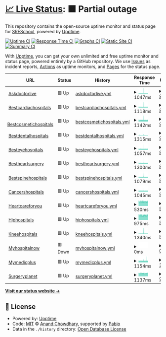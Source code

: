 # [📈 Live Status](https://SRESchool.github.io/All-MyHospitalNow-Websites-Uptime-Monitor): <!--live status--> **🟧 Partial outage**

This repository contains the open-source uptime monitor and status page for [SRESchool](https://SRESchool.github.io/All-MyHospitalNow-Websites-Uptime-Monitor), powered by [Upptime](https://github.com/upptime/upptime).

[![Uptime CI](https://github.com/SRESchool/All-MyHospitalNow-Websites-Uptime-Monitor/workflows/Uptime%20CI/badge.svg)](https://github.com/SRESchool/All-MyHospitalNow-Websites-Uptime-Monitor/actions?query=workflow%3A%22Uptime+CI%22)
[![Response Time CI](https://github.com/SRESchool/All-MyHospitalNow-Websites-Uptime-Monitor/workflows/Response%20Time%20CI/badge.svg)](https://github.com/SRESchool/All-MyHospitalNow-Websites-Uptime-Monitor/actions?query=workflow%3A%22Response+Time+CI%22)
[![Graphs CI](https://github.com/SRESchool/All-MyHospitalNow-Websites-Uptime-Monitor/workflows/Graphs%20CI/badge.svg)](https://github.com/SRESchool/All-MyHospitalNow-Websites-Uptime-Monitor/actions?query=workflow%3A%22Graphs+CI%22)
[![Static Site CI](https://github.com/SRESchool/All-MyHospitalNow-Websites-Uptime-Monitor/workflows/Static%20Site%20CI/badge.svg)](https://github.com/SRESchool/All-MyHospitalNow-Websites-Uptime-Monitor/actions?query=workflow%3A%22Static+Site+CI%22)
[![Summary CI](https://github.com/SRESchool/All-MyHospitalNow-Websites-Uptime-Monitor/workflows/Summary%20CI/badge.svg)](https://github.com/SRESchool/All-MyHospitalNow-Websites-Uptime-Monitor/actions?query=workflow%3A%22Summary+CI%22)

With [Upptime](https://upptime.js.org), you can get your own unlimited and free uptime monitor and status page, powered entirely by a GitHub repository. We use [Issues](https://github.com/SRESchool/All-MyHospitalNow-Websites-Uptime-Monitor/issues) as incident reports, [Actions](https://github.com/SRESchool/All-MyHospitalNow-Websites-Uptime-Monitor/actions) as uptime monitors, and [Pages](https://SRESchool.github.io/All-MyHospitalNow-Websites-Uptime-Monitor) for the status page.

<!--start: status pages-->
<!-- This summary is generated by Upptime (https://github.com/upptime/upptime) -->
<!-- Do not edit this manually, your changes will be overwritten -->
<!-- prettier-ignore -->
| URL | Status | History | Response Time | Uptime |
| --- | ------ | ------- | ------------- | ------ |
| <img alt="" src="https://icons.duckduckgo.com/ip3/askdoctorlive.com.ico" height="13"> [Askdoctorlive](https://ASKDOCTORLIVE.COM) | 🟩 Up | [askdoctorlive.yml](https://github.com/SRESchool/All-MyHospitalNow-Websites-Uptime-Monitor/commits/HEAD/history/askdoctorlive.yml) | <details><summary><img alt="Response time graph" src="./graphs/askdoctorlive/response-time-week.png" height="20"> 1047ms</summary><br><a href="https://SRESchool.github.io/All-MyHospitalNow-Websites-Uptime-Monitor/history/askdoctorlive"><img alt="Response time 1244" src="https://img.shields.io/endpoint?url=https%3A%2F%2Fraw.githubusercontent.com%2FSRESchool%2FAll-MyHospitalNow-Websites-Uptime-Monitor%2FHEAD%2Fapi%2Faskdoctorlive%2Fresponse-time.json"></a><br><a href="https://SRESchool.github.io/All-MyHospitalNow-Websites-Uptime-Monitor/history/askdoctorlive"><img alt="24-hour response time 1010" src="https://img.shields.io/endpoint?url=https%3A%2F%2Fraw.githubusercontent.com%2FSRESchool%2FAll-MyHospitalNow-Websites-Uptime-Monitor%2FHEAD%2Fapi%2Faskdoctorlive%2Fresponse-time-day.json"></a><br><a href="https://SRESchool.github.io/All-MyHospitalNow-Websites-Uptime-Monitor/history/askdoctorlive"><img alt="7-day response time 1047" src="https://img.shields.io/endpoint?url=https%3A%2F%2Fraw.githubusercontent.com%2FSRESchool%2FAll-MyHospitalNow-Websites-Uptime-Monitor%2FHEAD%2Fapi%2Faskdoctorlive%2Fresponse-time-week.json"></a><br><a href="https://SRESchool.github.io/All-MyHospitalNow-Websites-Uptime-Monitor/history/askdoctorlive"><img alt="30-day response time 1148" src="https://img.shields.io/endpoint?url=https%3A%2F%2Fraw.githubusercontent.com%2FSRESchool%2FAll-MyHospitalNow-Websites-Uptime-Monitor%2FHEAD%2Fapi%2Faskdoctorlive%2Fresponse-time-month.json"></a><br><a href="https://SRESchool.github.io/All-MyHospitalNow-Websites-Uptime-Monitor/history/askdoctorlive"><img alt="1-year response time 1244" src="https://img.shields.io/endpoint?url=https%3A%2F%2Fraw.githubusercontent.com%2FSRESchool%2FAll-MyHospitalNow-Websites-Uptime-Monitor%2FHEAD%2Fapi%2Faskdoctorlive%2Fresponse-time-year.json"></a></details> | <details><summary><a href="https://SRESchool.github.io/All-MyHospitalNow-Websites-Uptime-Monitor/history/askdoctorlive">90.67%</a></summary><a href="https://SRESchool.github.io/All-MyHospitalNow-Websites-Uptime-Monitor/history/askdoctorlive"><img alt="All-time uptime 59.87%" src="https://img.shields.io/endpoint?url=https%3A%2F%2Fraw.githubusercontent.com%2FSRESchool%2FAll-MyHospitalNow-Websites-Uptime-Monitor%2FHEAD%2Fapi%2Faskdoctorlive%2Fuptime.json"></a><br><a href="https://SRESchool.github.io/All-MyHospitalNow-Websites-Uptime-Monitor/history/askdoctorlive"><img alt="24-hour uptime 100.00%" src="https://img.shields.io/endpoint?url=https%3A%2F%2Fraw.githubusercontent.com%2FSRESchool%2FAll-MyHospitalNow-Websites-Uptime-Monitor%2FHEAD%2Fapi%2Faskdoctorlive%2Fuptime-day.json"></a><br><a href="https://SRESchool.github.io/All-MyHospitalNow-Websites-Uptime-Monitor/history/askdoctorlive"><img alt="7-day uptime 90.67%" src="https://img.shields.io/endpoint?url=https%3A%2F%2Fraw.githubusercontent.com%2FSRESchool%2FAll-MyHospitalNow-Websites-Uptime-Monitor%2FHEAD%2Fapi%2Faskdoctorlive%2Fuptime-week.json"></a><br><a href="https://SRESchool.github.io/All-MyHospitalNow-Websites-Uptime-Monitor/history/askdoctorlive"><img alt="30-day uptime 65.95%" src="https://img.shields.io/endpoint?url=https%3A%2F%2Fraw.githubusercontent.com%2FSRESchool%2FAll-MyHospitalNow-Websites-Uptime-Monitor%2FHEAD%2Fapi%2Faskdoctorlive%2Fuptime-month.json"></a><br><a href="https://SRESchool.github.io/All-MyHospitalNow-Websites-Uptime-Monitor/history/askdoctorlive"><img alt="1-year uptime 59.87%" src="https://img.shields.io/endpoint?url=https%3A%2F%2Fraw.githubusercontent.com%2FSRESchool%2FAll-MyHospitalNow-Websites-Uptime-Monitor%2FHEAD%2Fapi%2Faskdoctorlive%2Fuptime-year.json"></a></details>
| <img alt="" src="https://icons.duckduckgo.com/ip3/bestcardiachospitals.com.ico" height="13"> [Bestcardiachospitals](https://BESTCARDIACHOSPITALS.COM) | 🟩 Up | [bestcardiachospitals.yml](https://github.com/SRESchool/All-MyHospitalNow-Websites-Uptime-Monitor/commits/HEAD/history/bestcardiachospitals.yml) | <details><summary><img alt="Response time graph" src="./graphs/bestcardiachospitals/response-time-week.png" height="20"> 1118ms</summary><br><a href="https://SRESchool.github.io/All-MyHospitalNow-Websites-Uptime-Monitor/history/bestcardiachospitals"><img alt="Response time 1055" src="https://img.shields.io/endpoint?url=https%3A%2F%2Fraw.githubusercontent.com%2FSRESchool%2FAll-MyHospitalNow-Websites-Uptime-Monitor%2FHEAD%2Fapi%2Fbestcardiachospitals%2Fresponse-time.json"></a><br><a href="https://SRESchool.github.io/All-MyHospitalNow-Websites-Uptime-Monitor/history/bestcardiachospitals"><img alt="24-hour response time 1052" src="https://img.shields.io/endpoint?url=https%3A%2F%2Fraw.githubusercontent.com%2FSRESchool%2FAll-MyHospitalNow-Websites-Uptime-Monitor%2FHEAD%2Fapi%2Fbestcardiachospitals%2Fresponse-time-day.json"></a><br><a href="https://SRESchool.github.io/All-MyHospitalNow-Websites-Uptime-Monitor/history/bestcardiachospitals"><img alt="7-day response time 1118" src="https://img.shields.io/endpoint?url=https%3A%2F%2Fraw.githubusercontent.com%2FSRESchool%2FAll-MyHospitalNow-Websites-Uptime-Monitor%2FHEAD%2Fapi%2Fbestcardiachospitals%2Fresponse-time-week.json"></a><br><a href="https://SRESchool.github.io/All-MyHospitalNow-Websites-Uptime-Monitor/history/bestcardiachospitals"><img alt="30-day response time 1074" src="https://img.shields.io/endpoint?url=https%3A%2F%2Fraw.githubusercontent.com%2FSRESchool%2FAll-MyHospitalNow-Websites-Uptime-Monitor%2FHEAD%2Fapi%2Fbestcardiachospitals%2Fresponse-time-month.json"></a><br><a href="https://SRESchool.github.io/All-MyHospitalNow-Websites-Uptime-Monitor/history/bestcardiachospitals"><img alt="1-year response time 1055" src="https://img.shields.io/endpoint?url=https%3A%2F%2Fraw.githubusercontent.com%2FSRESchool%2FAll-MyHospitalNow-Websites-Uptime-Monitor%2FHEAD%2Fapi%2Fbestcardiachospitals%2Fresponse-time-year.json"></a></details> | <details><summary><a href="https://SRESchool.github.io/All-MyHospitalNow-Websites-Uptime-Monitor/history/bestcardiachospitals">88.33%</a></summary><a href="https://SRESchool.github.io/All-MyHospitalNow-Websites-Uptime-Monitor/history/bestcardiachospitals"><img alt="All-time uptime 58.14%" src="https://img.shields.io/endpoint?url=https%3A%2F%2Fraw.githubusercontent.com%2FSRESchool%2FAll-MyHospitalNow-Websites-Uptime-Monitor%2FHEAD%2Fapi%2Fbestcardiachospitals%2Fuptime.json"></a><br><a href="https://SRESchool.github.io/All-MyHospitalNow-Websites-Uptime-Monitor/history/bestcardiachospitals"><img alt="24-hour uptime 100.00%" src="https://img.shields.io/endpoint?url=https%3A%2F%2Fraw.githubusercontent.com%2FSRESchool%2FAll-MyHospitalNow-Websites-Uptime-Monitor%2FHEAD%2Fapi%2Fbestcardiachospitals%2Fuptime-day.json"></a><br><a href="https://SRESchool.github.io/All-MyHospitalNow-Websites-Uptime-Monitor/history/bestcardiachospitals"><img alt="7-day uptime 88.33%" src="https://img.shields.io/endpoint?url=https%3A%2F%2Fraw.githubusercontent.com%2FSRESchool%2FAll-MyHospitalNow-Websites-Uptime-Monitor%2FHEAD%2Fapi%2Fbestcardiachospitals%2Fuptime-week.json"></a><br><a href="https://SRESchool.github.io/All-MyHospitalNow-Websites-Uptime-Monitor/history/bestcardiachospitals"><img alt="30-day uptime 65.41%" src="https://img.shields.io/endpoint?url=https%3A%2F%2Fraw.githubusercontent.com%2FSRESchool%2FAll-MyHospitalNow-Websites-Uptime-Monitor%2FHEAD%2Fapi%2Fbestcardiachospitals%2Fuptime-month.json"></a><br><a href="https://SRESchool.github.io/All-MyHospitalNow-Websites-Uptime-Monitor/history/bestcardiachospitals"><img alt="1-year uptime 58.14%" src="https://img.shields.io/endpoint?url=https%3A%2F%2Fraw.githubusercontent.com%2FSRESchool%2FAll-MyHospitalNow-Websites-Uptime-Monitor%2FHEAD%2Fapi%2Fbestcardiachospitals%2Fuptime-year.json"></a></details>
| <img alt="" src="https://icons.duckduckgo.com/ip3/bestcosmetichospitals.com.ico" height="13"> [Bestcosmetichospitals](https://BESTCOSMETICHOSPITALS.COM) | 🟩 Up | [bestcosmetichospitals.yml](https://github.com/SRESchool/All-MyHospitalNow-Websites-Uptime-Monitor/commits/HEAD/history/bestcosmetichospitals.yml) | <details><summary><img alt="Response time graph" src="./graphs/bestcosmetichospitals/response-time-week.png" height="20"> 1142ms</summary><br><a href="https://SRESchool.github.io/All-MyHospitalNow-Websites-Uptime-Monitor/history/bestcosmetichospitals"><img alt="Response time 1145" src="https://img.shields.io/endpoint?url=https%3A%2F%2Fraw.githubusercontent.com%2FSRESchool%2FAll-MyHospitalNow-Websites-Uptime-Monitor%2FHEAD%2Fapi%2Fbestcosmetichospitals%2Fresponse-time.json"></a><br><a href="https://SRESchool.github.io/All-MyHospitalNow-Websites-Uptime-Monitor/history/bestcosmetichospitals"><img alt="24-hour response time 1128" src="https://img.shields.io/endpoint?url=https%3A%2F%2Fraw.githubusercontent.com%2FSRESchool%2FAll-MyHospitalNow-Websites-Uptime-Monitor%2FHEAD%2Fapi%2Fbestcosmetichospitals%2Fresponse-time-day.json"></a><br><a href="https://SRESchool.github.io/All-MyHospitalNow-Websites-Uptime-Monitor/history/bestcosmetichospitals"><img alt="7-day response time 1142" src="https://img.shields.io/endpoint?url=https%3A%2F%2Fraw.githubusercontent.com%2FSRESchool%2FAll-MyHospitalNow-Websites-Uptime-Monitor%2FHEAD%2Fapi%2Fbestcosmetichospitals%2Fresponse-time-week.json"></a><br><a href="https://SRESchool.github.io/All-MyHospitalNow-Websites-Uptime-Monitor/history/bestcosmetichospitals"><img alt="30-day response time 1151" src="https://img.shields.io/endpoint?url=https%3A%2F%2Fraw.githubusercontent.com%2FSRESchool%2FAll-MyHospitalNow-Websites-Uptime-Monitor%2FHEAD%2Fapi%2Fbestcosmetichospitals%2Fresponse-time-month.json"></a><br><a href="https://SRESchool.github.io/All-MyHospitalNow-Websites-Uptime-Monitor/history/bestcosmetichospitals"><img alt="1-year response time 1145" src="https://img.shields.io/endpoint?url=https%3A%2F%2Fraw.githubusercontent.com%2FSRESchool%2FAll-MyHospitalNow-Websites-Uptime-Monitor%2FHEAD%2Fapi%2Fbestcosmetichospitals%2Fresponse-time-year.json"></a></details> | <details><summary><a href="https://SRESchool.github.io/All-MyHospitalNow-Websites-Uptime-Monitor/history/bestcosmetichospitals">90.68%</a></summary><a href="https://SRESchool.github.io/All-MyHospitalNow-Websites-Uptime-Monitor/history/bestcosmetichospitals"><img alt="All-time uptime 59.88%" src="https://img.shields.io/endpoint?url=https%3A%2F%2Fraw.githubusercontent.com%2FSRESchool%2FAll-MyHospitalNow-Websites-Uptime-Monitor%2FHEAD%2Fapi%2Fbestcosmetichospitals%2Fuptime.json"></a><br><a href="https://SRESchool.github.io/All-MyHospitalNow-Websites-Uptime-Monitor/history/bestcosmetichospitals"><img alt="24-hour uptime 100.00%" src="https://img.shields.io/endpoint?url=https%3A%2F%2Fraw.githubusercontent.com%2FSRESchool%2FAll-MyHospitalNow-Websites-Uptime-Monitor%2FHEAD%2Fapi%2Fbestcosmetichospitals%2Fuptime-day.json"></a><br><a href="https://SRESchool.github.io/All-MyHospitalNow-Websites-Uptime-Monitor/history/bestcosmetichospitals"><img alt="7-day uptime 90.68%" src="https://img.shields.io/endpoint?url=https%3A%2F%2Fraw.githubusercontent.com%2FSRESchool%2FAll-MyHospitalNow-Websites-Uptime-Monitor%2FHEAD%2Fapi%2Fbestcosmetichospitals%2Fuptime-week.json"></a><br><a href="https://SRESchool.github.io/All-MyHospitalNow-Websites-Uptime-Monitor/history/bestcosmetichospitals"><img alt="30-day uptime 65.96%" src="https://img.shields.io/endpoint?url=https%3A%2F%2Fraw.githubusercontent.com%2FSRESchool%2FAll-MyHospitalNow-Websites-Uptime-Monitor%2FHEAD%2Fapi%2Fbestcosmetichospitals%2Fuptime-month.json"></a><br><a href="https://SRESchool.github.io/All-MyHospitalNow-Websites-Uptime-Monitor/history/bestcosmetichospitals"><img alt="1-year uptime 59.88%" src="https://img.shields.io/endpoint?url=https%3A%2F%2Fraw.githubusercontent.com%2FSRESchool%2FAll-MyHospitalNow-Websites-Uptime-Monitor%2FHEAD%2Fapi%2Fbestcosmetichospitals%2Fuptime-year.json"></a></details>
| <img alt="" src="https://icons.duckduckgo.com/ip3/bestdentalhospitals.com.ico" height="13"> [Bestdentalhospitals](https://BESTDENTALHOSPITALS.COM) | 🟩 Up | [bestdentalhospitals.yml](https://github.com/SRESchool/All-MyHospitalNow-Websites-Uptime-Monitor/commits/HEAD/history/bestdentalhospitals.yml) | <details><summary><img alt="Response time graph" src="./graphs/bestdentalhospitals/response-time-week.png" height="20"> 1315ms</summary><br><a href="https://SRESchool.github.io/All-MyHospitalNow-Websites-Uptime-Monitor/history/bestdentalhospitals"><img alt="Response time 1167" src="https://img.shields.io/endpoint?url=https%3A%2F%2Fraw.githubusercontent.com%2FSRESchool%2FAll-MyHospitalNow-Websites-Uptime-Monitor%2FHEAD%2Fapi%2Fbestdentalhospitals%2Fresponse-time.json"></a><br><a href="https://SRESchool.github.io/All-MyHospitalNow-Websites-Uptime-Monitor/history/bestdentalhospitals"><img alt="24-hour response time 1154" src="https://img.shields.io/endpoint?url=https%3A%2F%2Fraw.githubusercontent.com%2FSRESchool%2FAll-MyHospitalNow-Websites-Uptime-Monitor%2FHEAD%2Fapi%2Fbestdentalhospitals%2Fresponse-time-day.json"></a><br><a href="https://SRESchool.github.io/All-MyHospitalNow-Websites-Uptime-Monitor/history/bestdentalhospitals"><img alt="7-day response time 1315" src="https://img.shields.io/endpoint?url=https%3A%2F%2Fraw.githubusercontent.com%2FSRESchool%2FAll-MyHospitalNow-Websites-Uptime-Monitor%2FHEAD%2Fapi%2Fbestdentalhospitals%2Fresponse-time-week.json"></a><br><a href="https://SRESchool.github.io/All-MyHospitalNow-Websites-Uptime-Monitor/history/bestdentalhospitals"><img alt="30-day response time 1189" src="https://img.shields.io/endpoint?url=https%3A%2F%2Fraw.githubusercontent.com%2FSRESchool%2FAll-MyHospitalNow-Websites-Uptime-Monitor%2FHEAD%2Fapi%2Fbestdentalhospitals%2Fresponse-time-month.json"></a><br><a href="https://SRESchool.github.io/All-MyHospitalNow-Websites-Uptime-Monitor/history/bestdentalhospitals"><img alt="1-year response time 1167" src="https://img.shields.io/endpoint?url=https%3A%2F%2Fraw.githubusercontent.com%2FSRESchool%2FAll-MyHospitalNow-Websites-Uptime-Monitor%2FHEAD%2Fapi%2Fbestdentalhospitals%2Fresponse-time-year.json"></a></details> | <details><summary><a href="https://SRESchool.github.io/All-MyHospitalNow-Websites-Uptime-Monitor/history/bestdentalhospitals">90.68%</a></summary><a href="https://SRESchool.github.io/All-MyHospitalNow-Websites-Uptime-Monitor/history/bestdentalhospitals"><img alt="All-time uptime 62.16%" src="https://img.shields.io/endpoint?url=https%3A%2F%2Fraw.githubusercontent.com%2FSRESchool%2FAll-MyHospitalNow-Websites-Uptime-Monitor%2FHEAD%2Fapi%2Fbestdentalhospitals%2Fuptime.json"></a><br><a href="https://SRESchool.github.io/All-MyHospitalNow-Websites-Uptime-Monitor/history/bestdentalhospitals"><img alt="24-hour uptime 100.00%" src="https://img.shields.io/endpoint?url=https%3A%2F%2Fraw.githubusercontent.com%2FSRESchool%2FAll-MyHospitalNow-Websites-Uptime-Monitor%2FHEAD%2Fapi%2Fbestdentalhospitals%2Fuptime-day.json"></a><br><a href="https://SRESchool.github.io/All-MyHospitalNow-Websites-Uptime-Monitor/history/bestdentalhospitals"><img alt="7-day uptime 90.68%" src="https://img.shields.io/endpoint?url=https%3A%2F%2Fraw.githubusercontent.com%2FSRESchool%2FAll-MyHospitalNow-Websites-Uptime-Monitor%2FHEAD%2Fapi%2Fbestdentalhospitals%2Fuptime-week.json"></a><br><a href="https://SRESchool.github.io/All-MyHospitalNow-Websites-Uptime-Monitor/history/bestdentalhospitals"><img alt="30-day uptime 65.96%" src="https://img.shields.io/endpoint?url=https%3A%2F%2Fraw.githubusercontent.com%2FSRESchool%2FAll-MyHospitalNow-Websites-Uptime-Monitor%2FHEAD%2Fapi%2Fbestdentalhospitals%2Fuptime-month.json"></a><br><a href="https://SRESchool.github.io/All-MyHospitalNow-Websites-Uptime-Monitor/history/bestdentalhospitals"><img alt="1-year uptime 62.16%" src="https://img.shields.io/endpoint?url=https%3A%2F%2Fraw.githubusercontent.com%2FSRESchool%2FAll-MyHospitalNow-Websites-Uptime-Monitor%2FHEAD%2Fapi%2Fbestdentalhospitals%2Fuptime-year.json"></a></details>
| <img alt="" src="https://icons.duckduckgo.com/ip3/besteyehospitals.com.ico" height="13"> [Besteyehospitals](https://BESTEYEHOSPITALS.COM) | 🟩 Up | [besteyehospitals.yml](https://github.com/SRESchool/All-MyHospitalNow-Websites-Uptime-Monitor/commits/HEAD/history/besteyehospitals.yml) | <details><summary><img alt="Response time graph" src="./graphs/besteyehospitals/response-time-week.png" height="20"> 1057ms</summary><br><a href="https://SRESchool.github.io/All-MyHospitalNow-Websites-Uptime-Monitor/history/besteyehospitals"><img alt="Response time 1024" src="https://img.shields.io/endpoint?url=https%3A%2F%2Fraw.githubusercontent.com%2FSRESchool%2FAll-MyHospitalNow-Websites-Uptime-Monitor%2FHEAD%2Fapi%2Fbesteyehospitals%2Fresponse-time.json"></a><br><a href="https://SRESchool.github.io/All-MyHospitalNow-Websites-Uptime-Monitor/history/besteyehospitals"><img alt="24-hour response time 1036" src="https://img.shields.io/endpoint?url=https%3A%2F%2Fraw.githubusercontent.com%2FSRESchool%2FAll-MyHospitalNow-Websites-Uptime-Monitor%2FHEAD%2Fapi%2Fbesteyehospitals%2Fresponse-time-day.json"></a><br><a href="https://SRESchool.github.io/All-MyHospitalNow-Websites-Uptime-Monitor/history/besteyehospitals"><img alt="7-day response time 1057" src="https://img.shields.io/endpoint?url=https%3A%2F%2Fraw.githubusercontent.com%2FSRESchool%2FAll-MyHospitalNow-Websites-Uptime-Monitor%2FHEAD%2Fapi%2Fbesteyehospitals%2Fresponse-time-week.json"></a><br><a href="https://SRESchool.github.io/All-MyHospitalNow-Websites-Uptime-Monitor/history/besteyehospitals"><img alt="30-day response time 1043" src="https://img.shields.io/endpoint?url=https%3A%2F%2Fraw.githubusercontent.com%2FSRESchool%2FAll-MyHospitalNow-Websites-Uptime-Monitor%2FHEAD%2Fapi%2Fbesteyehospitals%2Fresponse-time-month.json"></a><br><a href="https://SRESchool.github.io/All-MyHospitalNow-Websites-Uptime-Monitor/history/besteyehospitals"><img alt="1-year response time 1024" src="https://img.shields.io/endpoint?url=https%3A%2F%2Fraw.githubusercontent.com%2FSRESchool%2FAll-MyHospitalNow-Websites-Uptime-Monitor%2FHEAD%2Fapi%2Fbesteyehospitals%2Fresponse-time-year.json"></a></details> | <details><summary><a href="https://SRESchool.github.io/All-MyHospitalNow-Websites-Uptime-Monitor/history/besteyehospitals">90.69%</a></summary><a href="https://SRESchool.github.io/All-MyHospitalNow-Websites-Uptime-Monitor/history/besteyehospitals"><img alt="All-time uptime 63.04%" src="https://img.shields.io/endpoint?url=https%3A%2F%2Fraw.githubusercontent.com%2FSRESchool%2FAll-MyHospitalNow-Websites-Uptime-Monitor%2FHEAD%2Fapi%2Fbesteyehospitals%2Fuptime.json"></a><br><a href="https://SRESchool.github.io/All-MyHospitalNow-Websites-Uptime-Monitor/history/besteyehospitals"><img alt="24-hour uptime 100.00%" src="https://img.shields.io/endpoint?url=https%3A%2F%2Fraw.githubusercontent.com%2FSRESchool%2FAll-MyHospitalNow-Websites-Uptime-Monitor%2FHEAD%2Fapi%2Fbesteyehospitals%2Fuptime-day.json"></a><br><a href="https://SRESchool.github.io/All-MyHospitalNow-Websites-Uptime-Monitor/history/besteyehospitals"><img alt="7-day uptime 90.69%" src="https://img.shields.io/endpoint?url=https%3A%2F%2Fraw.githubusercontent.com%2FSRESchool%2FAll-MyHospitalNow-Websites-Uptime-Monitor%2FHEAD%2Fapi%2Fbesteyehospitals%2Fuptime-week.json"></a><br><a href="https://SRESchool.github.io/All-MyHospitalNow-Websites-Uptime-Monitor/history/besteyehospitals"><img alt="30-day uptime 65.96%" src="https://img.shields.io/endpoint?url=https%3A%2F%2Fraw.githubusercontent.com%2FSRESchool%2FAll-MyHospitalNow-Websites-Uptime-Monitor%2FHEAD%2Fapi%2Fbesteyehospitals%2Fuptime-month.json"></a><br><a href="https://SRESchool.github.io/All-MyHospitalNow-Websites-Uptime-Monitor/history/besteyehospitals"><img alt="1-year uptime 63.04%" src="https://img.shields.io/endpoint?url=https%3A%2F%2Fraw.githubusercontent.com%2FSRESchool%2FAll-MyHospitalNow-Websites-Uptime-Monitor%2FHEAD%2Fapi%2Fbesteyehospitals%2Fuptime-year.json"></a></details>
| <img alt="" src="https://icons.duckduckgo.com/ip3/bestheartsurgery.com.ico" height="13"> [Bestheartsurgery](https://bestheartsurgery.com) | 🟩 Up | [bestheartsurgery.yml](https://github.com/SRESchool/All-MyHospitalNow-Websites-Uptime-Monitor/commits/HEAD/history/bestheartsurgery.yml) | <details><summary><img alt="Response time graph" src="./graphs/bestheartsurgery/response-time-week.png" height="20"> 1300ms</summary><br><a href="https://SRESchool.github.io/All-MyHospitalNow-Websites-Uptime-Monitor/history/bestheartsurgery"><img alt="Response time 1255" src="https://img.shields.io/endpoint?url=https%3A%2F%2Fraw.githubusercontent.com%2FSRESchool%2FAll-MyHospitalNow-Websites-Uptime-Monitor%2FHEAD%2Fapi%2Fbestheartsurgery%2Fresponse-time.json"></a><br><a href="https://SRESchool.github.io/All-MyHospitalNow-Websites-Uptime-Monitor/history/bestheartsurgery"><img alt="24-hour response time 1272" src="https://img.shields.io/endpoint?url=https%3A%2F%2Fraw.githubusercontent.com%2FSRESchool%2FAll-MyHospitalNow-Websites-Uptime-Monitor%2FHEAD%2Fapi%2Fbestheartsurgery%2Fresponse-time-day.json"></a><br><a href="https://SRESchool.github.io/All-MyHospitalNow-Websites-Uptime-Monitor/history/bestheartsurgery"><img alt="7-day response time 1300" src="https://img.shields.io/endpoint?url=https%3A%2F%2Fraw.githubusercontent.com%2FSRESchool%2FAll-MyHospitalNow-Websites-Uptime-Monitor%2FHEAD%2Fapi%2Fbestheartsurgery%2Fresponse-time-week.json"></a><br><a href="https://SRESchool.github.io/All-MyHospitalNow-Websites-Uptime-Monitor/history/bestheartsurgery"><img alt="30-day response time 1260" src="https://img.shields.io/endpoint?url=https%3A%2F%2Fraw.githubusercontent.com%2FSRESchool%2FAll-MyHospitalNow-Websites-Uptime-Monitor%2FHEAD%2Fapi%2Fbestheartsurgery%2Fresponse-time-month.json"></a><br><a href="https://SRESchool.github.io/All-MyHospitalNow-Websites-Uptime-Monitor/history/bestheartsurgery"><img alt="1-year response time 1255" src="https://img.shields.io/endpoint?url=https%3A%2F%2Fraw.githubusercontent.com%2FSRESchool%2FAll-MyHospitalNow-Websites-Uptime-Monitor%2FHEAD%2Fapi%2Fbestheartsurgery%2Fresponse-time-year.json"></a></details> | <details><summary><a href="https://SRESchool.github.io/All-MyHospitalNow-Websites-Uptime-Monitor/history/bestheartsurgery">90.69%</a></summary><a href="https://SRESchool.github.io/All-MyHospitalNow-Websites-Uptime-Monitor/history/bestheartsurgery"><img alt="All-time uptime 63.11%" src="https://img.shields.io/endpoint?url=https%3A%2F%2Fraw.githubusercontent.com%2FSRESchool%2FAll-MyHospitalNow-Websites-Uptime-Monitor%2FHEAD%2Fapi%2Fbestheartsurgery%2Fuptime.json"></a><br><a href="https://SRESchool.github.io/All-MyHospitalNow-Websites-Uptime-Monitor/history/bestheartsurgery"><img alt="24-hour uptime 100.00%" src="https://img.shields.io/endpoint?url=https%3A%2F%2Fraw.githubusercontent.com%2FSRESchool%2FAll-MyHospitalNow-Websites-Uptime-Monitor%2FHEAD%2Fapi%2Fbestheartsurgery%2Fuptime-day.json"></a><br><a href="https://SRESchool.github.io/All-MyHospitalNow-Websites-Uptime-Monitor/history/bestheartsurgery"><img alt="7-day uptime 90.69%" src="https://img.shields.io/endpoint?url=https%3A%2F%2Fraw.githubusercontent.com%2FSRESchool%2FAll-MyHospitalNow-Websites-Uptime-Monitor%2FHEAD%2Fapi%2Fbestheartsurgery%2Fuptime-week.json"></a><br><a href="https://SRESchool.github.io/All-MyHospitalNow-Websites-Uptime-Monitor/history/bestheartsurgery"><img alt="30-day uptime 65.96%" src="https://img.shields.io/endpoint?url=https%3A%2F%2Fraw.githubusercontent.com%2FSRESchool%2FAll-MyHospitalNow-Websites-Uptime-Monitor%2FHEAD%2Fapi%2Fbestheartsurgery%2Fuptime-month.json"></a><br><a href="https://SRESchool.github.io/All-MyHospitalNow-Websites-Uptime-Monitor/history/bestheartsurgery"><img alt="1-year uptime 63.11%" src="https://img.shields.io/endpoint?url=https%3A%2F%2Fraw.githubusercontent.com%2FSRESchool%2FAll-MyHospitalNow-Websites-Uptime-Monitor%2FHEAD%2Fapi%2Fbestheartsurgery%2Fuptime-year.json"></a></details>
| <img alt="" src="https://icons.duckduckgo.com/ip3/bestspinehospitals.com.ico" height="13"> [Bestspinehospitals](https://BESTSPINEHOSPITALS.COM) | 🟩 Up | [bestspinehospitals.yml](https://github.com/SRESchool/All-MyHospitalNow-Websites-Uptime-Monitor/commits/HEAD/history/bestspinehospitals.yml) | <details><summary><img alt="Response time graph" src="./graphs/bestspinehospitals/response-time-week.png" height="20"> 1079ms</summary><br><a href="https://SRESchool.github.io/All-MyHospitalNow-Websites-Uptime-Monitor/history/bestspinehospitals"><img alt="Response time 1039" src="https://img.shields.io/endpoint?url=https%3A%2F%2Fraw.githubusercontent.com%2FSRESchool%2FAll-MyHospitalNow-Websites-Uptime-Monitor%2FHEAD%2Fapi%2Fbestspinehospitals%2Fresponse-time.json"></a><br><a href="https://SRESchool.github.io/All-MyHospitalNow-Websites-Uptime-Monitor/history/bestspinehospitals"><img alt="24-hour response time 1016" src="https://img.shields.io/endpoint?url=https%3A%2F%2Fraw.githubusercontent.com%2FSRESchool%2FAll-MyHospitalNow-Websites-Uptime-Monitor%2FHEAD%2Fapi%2Fbestspinehospitals%2Fresponse-time-day.json"></a><br><a href="https://SRESchool.github.io/All-MyHospitalNow-Websites-Uptime-Monitor/history/bestspinehospitals"><img alt="7-day response time 1079" src="https://img.shields.io/endpoint?url=https%3A%2F%2Fraw.githubusercontent.com%2FSRESchool%2FAll-MyHospitalNow-Websites-Uptime-Monitor%2FHEAD%2Fapi%2Fbestspinehospitals%2Fresponse-time-week.json"></a><br><a href="https://SRESchool.github.io/All-MyHospitalNow-Websites-Uptime-Monitor/history/bestspinehospitals"><img alt="30-day response time 1046" src="https://img.shields.io/endpoint?url=https%3A%2F%2Fraw.githubusercontent.com%2FSRESchool%2FAll-MyHospitalNow-Websites-Uptime-Monitor%2FHEAD%2Fapi%2Fbestspinehospitals%2Fresponse-time-month.json"></a><br><a href="https://SRESchool.github.io/All-MyHospitalNow-Websites-Uptime-Monitor/history/bestspinehospitals"><img alt="1-year response time 1039" src="https://img.shields.io/endpoint?url=https%3A%2F%2Fraw.githubusercontent.com%2FSRESchool%2FAll-MyHospitalNow-Websites-Uptime-Monitor%2FHEAD%2Fapi%2Fbestspinehospitals%2Fresponse-time-year.json"></a></details> | <details><summary><a href="https://SRESchool.github.io/All-MyHospitalNow-Websites-Uptime-Monitor/history/bestspinehospitals">90.70%</a></summary><a href="https://SRESchool.github.io/All-MyHospitalNow-Websites-Uptime-Monitor/history/bestspinehospitals"><img alt="All-time uptime 59.80%" src="https://img.shields.io/endpoint?url=https%3A%2F%2Fraw.githubusercontent.com%2FSRESchool%2FAll-MyHospitalNow-Websites-Uptime-Monitor%2FHEAD%2Fapi%2Fbestspinehospitals%2Fuptime.json"></a><br><a href="https://SRESchool.github.io/All-MyHospitalNow-Websites-Uptime-Monitor/history/bestspinehospitals"><img alt="24-hour uptime 100.00%" src="https://img.shields.io/endpoint?url=https%3A%2F%2Fraw.githubusercontent.com%2FSRESchool%2FAll-MyHospitalNow-Websites-Uptime-Monitor%2FHEAD%2Fapi%2Fbestspinehospitals%2Fuptime-day.json"></a><br><a href="https://SRESchool.github.io/All-MyHospitalNow-Websites-Uptime-Monitor/history/bestspinehospitals"><img alt="7-day uptime 90.70%" src="https://img.shields.io/endpoint?url=https%3A%2F%2Fraw.githubusercontent.com%2FSRESchool%2FAll-MyHospitalNow-Websites-Uptime-Monitor%2FHEAD%2Fapi%2Fbestspinehospitals%2Fuptime-week.json"></a><br><a href="https://SRESchool.github.io/All-MyHospitalNow-Websites-Uptime-Monitor/history/bestspinehospitals"><img alt="30-day uptime 65.96%" src="https://img.shields.io/endpoint?url=https%3A%2F%2Fraw.githubusercontent.com%2FSRESchool%2FAll-MyHospitalNow-Websites-Uptime-Monitor%2FHEAD%2Fapi%2Fbestspinehospitals%2Fuptime-month.json"></a><br><a href="https://SRESchool.github.io/All-MyHospitalNow-Websites-Uptime-Monitor/history/bestspinehospitals"><img alt="1-year uptime 59.80%" src="https://img.shields.io/endpoint?url=https%3A%2F%2Fraw.githubusercontent.com%2FSRESchool%2FAll-MyHospitalNow-Websites-Uptime-Monitor%2FHEAD%2Fapi%2Fbestspinehospitals%2Fuptime-year.json"></a></details>
| <img alt="" src="https://icons.duckduckgo.com/ip3/cancershospitals.com.ico" height="13"> [Cancershospitals](https://CANCERSHOSPITALS.COM) | 🟩 Up | [cancershospitals.yml](https://github.com/SRESchool/All-MyHospitalNow-Websites-Uptime-Monitor/commits/HEAD/history/cancershospitals.yml) | <details><summary><img alt="Response time graph" src="./graphs/cancershospitals/response-time-week.png" height="20"> 1045ms</summary><br><a href="https://SRESchool.github.io/All-MyHospitalNow-Websites-Uptime-Monitor/history/cancershospitals"><img alt="Response time 1032" src="https://img.shields.io/endpoint?url=https%3A%2F%2Fraw.githubusercontent.com%2FSRESchool%2FAll-MyHospitalNow-Websites-Uptime-Monitor%2FHEAD%2Fapi%2Fcancershospitals%2Fresponse-time.json"></a><br><a href="https://SRESchool.github.io/All-MyHospitalNow-Websites-Uptime-Monitor/history/cancershospitals"><img alt="24-hour response time 997" src="https://img.shields.io/endpoint?url=https%3A%2F%2Fraw.githubusercontent.com%2FSRESchool%2FAll-MyHospitalNow-Websites-Uptime-Monitor%2FHEAD%2Fapi%2Fcancershospitals%2Fresponse-time-day.json"></a><br><a href="https://SRESchool.github.io/All-MyHospitalNow-Websites-Uptime-Monitor/history/cancershospitals"><img alt="7-day response time 1045" src="https://img.shields.io/endpoint?url=https%3A%2F%2Fraw.githubusercontent.com%2FSRESchool%2FAll-MyHospitalNow-Websites-Uptime-Monitor%2FHEAD%2Fapi%2Fcancershospitals%2Fresponse-time-week.json"></a><br><a href="https://SRESchool.github.io/All-MyHospitalNow-Websites-Uptime-Monitor/history/cancershospitals"><img alt="30-day response time 1048" src="https://img.shields.io/endpoint?url=https%3A%2F%2Fraw.githubusercontent.com%2FSRESchool%2FAll-MyHospitalNow-Websites-Uptime-Monitor%2FHEAD%2Fapi%2Fcancershospitals%2Fresponse-time-month.json"></a><br><a href="https://SRESchool.github.io/All-MyHospitalNow-Websites-Uptime-Monitor/history/cancershospitals"><img alt="1-year response time 1032" src="https://img.shields.io/endpoint?url=https%3A%2F%2Fraw.githubusercontent.com%2FSRESchool%2FAll-MyHospitalNow-Websites-Uptime-Monitor%2FHEAD%2Fapi%2Fcancershospitals%2Fresponse-time-year.json"></a></details> | <details><summary><a href="https://SRESchool.github.io/All-MyHospitalNow-Websites-Uptime-Monitor/history/cancershospitals">90.70%</a></summary><a href="https://SRESchool.github.io/All-MyHospitalNow-Websites-Uptime-Monitor/history/cancershospitals"><img alt="All-time uptime 63.11%" src="https://img.shields.io/endpoint?url=https%3A%2F%2Fraw.githubusercontent.com%2FSRESchool%2FAll-MyHospitalNow-Websites-Uptime-Monitor%2FHEAD%2Fapi%2Fcancershospitals%2Fuptime.json"></a><br><a href="https://SRESchool.github.io/All-MyHospitalNow-Websites-Uptime-Monitor/history/cancershospitals"><img alt="24-hour uptime 100.00%" src="https://img.shields.io/endpoint?url=https%3A%2F%2Fraw.githubusercontent.com%2FSRESchool%2FAll-MyHospitalNow-Websites-Uptime-Monitor%2FHEAD%2Fapi%2Fcancershospitals%2Fuptime-day.json"></a><br><a href="https://SRESchool.github.io/All-MyHospitalNow-Websites-Uptime-Monitor/history/cancershospitals"><img alt="7-day uptime 90.70%" src="https://img.shields.io/endpoint?url=https%3A%2F%2Fraw.githubusercontent.com%2FSRESchool%2FAll-MyHospitalNow-Websites-Uptime-Monitor%2FHEAD%2Fapi%2Fcancershospitals%2Fuptime-week.json"></a><br><a href="https://SRESchool.github.io/All-MyHospitalNow-Websites-Uptime-Monitor/history/cancershospitals"><img alt="30-day uptime 65.97%" src="https://img.shields.io/endpoint?url=https%3A%2F%2Fraw.githubusercontent.com%2FSRESchool%2FAll-MyHospitalNow-Websites-Uptime-Monitor%2FHEAD%2Fapi%2Fcancershospitals%2Fuptime-month.json"></a><br><a href="https://SRESchool.github.io/All-MyHospitalNow-Websites-Uptime-Monitor/history/cancershospitals"><img alt="1-year uptime 63.11%" src="https://img.shields.io/endpoint?url=https%3A%2F%2Fraw.githubusercontent.com%2FSRESchool%2FAll-MyHospitalNow-Websites-Uptime-Monitor%2FHEAD%2Fapi%2Fcancershospitals%2Fuptime-year.json"></a></details>
| <img alt="" src="https://icons.duckduckgo.com/ip3/heartcareforyou.in.ico" height="13"> [Heartcareforyou](https://HEARTCAREFORYOU.IN) | 🟩 Up | [heartcareforyou.yml](https://github.com/SRESchool/All-MyHospitalNow-Websites-Uptime-Monitor/commits/HEAD/history/heartcareforyou.yml) | <details><summary><img alt="Response time graph" src="./graphs/heartcareforyou/response-time-week.png" height="20"> 530ms</summary><br><a href="https://SRESchool.github.io/All-MyHospitalNow-Websites-Uptime-Monitor/history/heartcareforyou"><img alt="Response time 544" src="https://img.shields.io/endpoint?url=https%3A%2F%2Fraw.githubusercontent.com%2FSRESchool%2FAll-MyHospitalNow-Websites-Uptime-Monitor%2FHEAD%2Fapi%2Fheartcareforyou%2Fresponse-time.json"></a><br><a href="https://SRESchool.github.io/All-MyHospitalNow-Websites-Uptime-Monitor/history/heartcareforyou"><img alt="24-hour response time 549" src="https://img.shields.io/endpoint?url=https%3A%2F%2Fraw.githubusercontent.com%2FSRESchool%2FAll-MyHospitalNow-Websites-Uptime-Monitor%2FHEAD%2Fapi%2Fheartcareforyou%2Fresponse-time-day.json"></a><br><a href="https://SRESchool.github.io/All-MyHospitalNow-Websites-Uptime-Monitor/history/heartcareforyou"><img alt="7-day response time 530" src="https://img.shields.io/endpoint?url=https%3A%2F%2Fraw.githubusercontent.com%2FSRESchool%2FAll-MyHospitalNow-Websites-Uptime-Monitor%2FHEAD%2Fapi%2Fheartcareforyou%2Fresponse-time-week.json"></a><br><a href="https://SRESchool.github.io/All-MyHospitalNow-Websites-Uptime-Monitor/history/heartcareforyou"><img alt="30-day response time 551" src="https://img.shields.io/endpoint?url=https%3A%2F%2Fraw.githubusercontent.com%2FSRESchool%2FAll-MyHospitalNow-Websites-Uptime-Monitor%2FHEAD%2Fapi%2Fheartcareforyou%2Fresponse-time-month.json"></a><br><a href="https://SRESchool.github.io/All-MyHospitalNow-Websites-Uptime-Monitor/history/heartcareforyou"><img alt="1-year response time 544" src="https://img.shields.io/endpoint?url=https%3A%2F%2Fraw.githubusercontent.com%2FSRESchool%2FAll-MyHospitalNow-Websites-Uptime-Monitor%2FHEAD%2Fapi%2Fheartcareforyou%2Fresponse-time-year.json"></a></details> | <details><summary><a href="https://SRESchool.github.io/All-MyHospitalNow-Websites-Uptime-Monitor/history/heartcareforyou">90.71%</a></summary><a href="https://SRESchool.github.io/All-MyHospitalNow-Websites-Uptime-Monitor/history/heartcareforyou"><img alt="All-time uptime 41.01%" src="https://img.shields.io/endpoint?url=https%3A%2F%2Fraw.githubusercontent.com%2FSRESchool%2FAll-MyHospitalNow-Websites-Uptime-Monitor%2FHEAD%2Fapi%2Fheartcareforyou%2Fuptime.json"></a><br><a href="https://SRESchool.github.io/All-MyHospitalNow-Websites-Uptime-Monitor/history/heartcareforyou"><img alt="24-hour uptime 100.00%" src="https://img.shields.io/endpoint?url=https%3A%2F%2Fraw.githubusercontent.com%2FSRESchool%2FAll-MyHospitalNow-Websites-Uptime-Monitor%2FHEAD%2Fapi%2Fheartcareforyou%2Fuptime-day.json"></a><br><a href="https://SRESchool.github.io/All-MyHospitalNow-Websites-Uptime-Monitor/history/heartcareforyou"><img alt="7-day uptime 90.71%" src="https://img.shields.io/endpoint?url=https%3A%2F%2Fraw.githubusercontent.com%2FSRESchool%2FAll-MyHospitalNow-Websites-Uptime-Monitor%2FHEAD%2Fapi%2Fheartcareforyou%2Fuptime-week.json"></a><br><a href="https://SRESchool.github.io/All-MyHospitalNow-Websites-Uptime-Monitor/history/heartcareforyou"><img alt="30-day uptime 38.12%" src="https://img.shields.io/endpoint?url=https%3A%2F%2Fraw.githubusercontent.com%2FSRESchool%2FAll-MyHospitalNow-Websites-Uptime-Monitor%2FHEAD%2Fapi%2Fheartcareforyou%2Fuptime-month.json"></a><br><a href="https://SRESchool.github.io/All-MyHospitalNow-Websites-Uptime-Monitor/history/heartcareforyou"><img alt="1-year uptime 41.01%" src="https://img.shields.io/endpoint?url=https%3A%2F%2Fraw.githubusercontent.com%2FSRESchool%2FAll-MyHospitalNow-Websites-Uptime-Monitor%2FHEAD%2Fapi%2Fheartcareforyou%2Fuptime-year.json"></a></details>
| <img alt="" src="https://icons.duckduckgo.com/ip3/hiphospitals.com.ico" height="13"> [Hiphospitals](https://HIPHOSPITALS.COM) | 🟩 Up | [hiphospitals.yml](https://github.com/SRESchool/All-MyHospitalNow-Websites-Uptime-Monitor/commits/HEAD/history/hiphospitals.yml) | <details><summary><img alt="Response time graph" src="./graphs/hiphospitals/response-time-week.png" height="20"> 975ms</summary><br><a href="https://SRESchool.github.io/All-MyHospitalNow-Websites-Uptime-Monitor/history/hiphospitals"><img alt="Response time 1009" src="https://img.shields.io/endpoint?url=https%3A%2F%2Fraw.githubusercontent.com%2FSRESchool%2FAll-MyHospitalNow-Websites-Uptime-Monitor%2FHEAD%2Fapi%2Fhiphospitals%2Fresponse-time.json"></a><br><a href="https://SRESchool.github.io/All-MyHospitalNow-Websites-Uptime-Monitor/history/hiphospitals"><img alt="24-hour response time 1042" src="https://img.shields.io/endpoint?url=https%3A%2F%2Fraw.githubusercontent.com%2FSRESchool%2FAll-MyHospitalNow-Websites-Uptime-Monitor%2FHEAD%2Fapi%2Fhiphospitals%2Fresponse-time-day.json"></a><br><a href="https://SRESchool.github.io/All-MyHospitalNow-Websites-Uptime-Monitor/history/hiphospitals"><img alt="7-day response time 975" src="https://img.shields.io/endpoint?url=https%3A%2F%2Fraw.githubusercontent.com%2FSRESchool%2FAll-MyHospitalNow-Websites-Uptime-Monitor%2FHEAD%2Fapi%2Fhiphospitals%2Fresponse-time-week.json"></a><br><a href="https://SRESchool.github.io/All-MyHospitalNow-Websites-Uptime-Monitor/history/hiphospitals"><img alt="30-day response time 1004" src="https://img.shields.io/endpoint?url=https%3A%2F%2Fraw.githubusercontent.com%2FSRESchool%2FAll-MyHospitalNow-Websites-Uptime-Monitor%2FHEAD%2Fapi%2Fhiphospitals%2Fresponse-time-month.json"></a><br><a href="https://SRESchool.github.io/All-MyHospitalNow-Websites-Uptime-Monitor/history/hiphospitals"><img alt="1-year response time 1009" src="https://img.shields.io/endpoint?url=https%3A%2F%2Fraw.githubusercontent.com%2FSRESchool%2FAll-MyHospitalNow-Websites-Uptime-Monitor%2FHEAD%2Fapi%2Fhiphospitals%2Fresponse-time-year.json"></a></details> | <details><summary><a href="https://SRESchool.github.io/All-MyHospitalNow-Websites-Uptime-Monitor/history/hiphospitals">52.29%</a></summary><a href="https://SRESchool.github.io/All-MyHospitalNow-Websites-Uptime-Monitor/history/hiphospitals"><img alt="All-time uptime 64.96%" src="https://img.shields.io/endpoint?url=https%3A%2F%2Fraw.githubusercontent.com%2FSRESchool%2FAll-MyHospitalNow-Websites-Uptime-Monitor%2FHEAD%2Fapi%2Fhiphospitals%2Fuptime.json"></a><br><a href="https://SRESchool.github.io/All-MyHospitalNow-Websites-Uptime-Monitor/history/hiphospitals"><img alt="24-hour uptime 50.33%" src="https://img.shields.io/endpoint?url=https%3A%2F%2Fraw.githubusercontent.com%2FSRESchool%2FAll-MyHospitalNow-Websites-Uptime-Monitor%2FHEAD%2Fapi%2Fhiphospitals%2Fuptime-day.json"></a><br><a href="https://SRESchool.github.io/All-MyHospitalNow-Websites-Uptime-Monitor/history/hiphospitals"><img alt="7-day uptime 52.29%" src="https://img.shields.io/endpoint?url=https%3A%2F%2Fraw.githubusercontent.com%2FSRESchool%2FAll-MyHospitalNow-Websites-Uptime-Monitor%2FHEAD%2Fapi%2Fhiphospitals%2Fuptime-week.json"></a><br><a href="https://SRESchool.github.io/All-MyHospitalNow-Websites-Uptime-Monitor/history/hiphospitals"><img alt="30-day uptime 65.57%" src="https://img.shields.io/endpoint?url=https%3A%2F%2Fraw.githubusercontent.com%2FSRESchool%2FAll-MyHospitalNow-Websites-Uptime-Monitor%2FHEAD%2Fapi%2Fhiphospitals%2Fuptime-month.json"></a><br><a href="https://SRESchool.github.io/All-MyHospitalNow-Websites-Uptime-Monitor/history/hiphospitals"><img alt="1-year uptime 64.96%" src="https://img.shields.io/endpoint?url=https%3A%2F%2Fraw.githubusercontent.com%2FSRESchool%2FAll-MyHospitalNow-Websites-Uptime-Monitor%2FHEAD%2Fapi%2Fhiphospitals%2Fuptime-year.json"></a></details>
| <img alt="" src="https://icons.duckduckgo.com/ip3/kneehospitals.com.ico" height="13"> [Kneehospitals](https://KNEEHOSPITALS.COM) | 🟩 Up | [kneehospitals.yml](https://github.com/SRESchool/All-MyHospitalNow-Websites-Uptime-Monitor/commits/HEAD/history/kneehospitals.yml) | <details><summary><img alt="Response time graph" src="./graphs/kneehospitals/response-time-week.png" height="20"> 1340ms</summary><br><a href="https://SRESchool.github.io/All-MyHospitalNow-Websites-Uptime-Monitor/history/kneehospitals"><img alt="Response time 1163" src="https://img.shields.io/endpoint?url=https%3A%2F%2Fraw.githubusercontent.com%2FSRESchool%2FAll-MyHospitalNow-Websites-Uptime-Monitor%2FHEAD%2Fapi%2Fkneehospitals%2Fresponse-time.json"></a><br><a href="https://SRESchool.github.io/All-MyHospitalNow-Websites-Uptime-Monitor/history/kneehospitals"><img alt="24-hour response time 1144" src="https://img.shields.io/endpoint?url=https%3A%2F%2Fraw.githubusercontent.com%2FSRESchool%2FAll-MyHospitalNow-Websites-Uptime-Monitor%2FHEAD%2Fapi%2Fkneehospitals%2Fresponse-time-day.json"></a><br><a href="https://SRESchool.github.io/All-MyHospitalNow-Websites-Uptime-Monitor/history/kneehospitals"><img alt="7-day response time 1340" src="https://img.shields.io/endpoint?url=https%3A%2F%2Fraw.githubusercontent.com%2FSRESchool%2FAll-MyHospitalNow-Websites-Uptime-Monitor%2FHEAD%2Fapi%2Fkneehospitals%2Fresponse-time-week.json"></a><br><a href="https://SRESchool.github.io/All-MyHospitalNow-Websites-Uptime-Monitor/history/kneehospitals"><img alt="30-day response time 1180" src="https://img.shields.io/endpoint?url=https%3A%2F%2Fraw.githubusercontent.com%2FSRESchool%2FAll-MyHospitalNow-Websites-Uptime-Monitor%2FHEAD%2Fapi%2Fkneehospitals%2Fresponse-time-month.json"></a><br><a href="https://SRESchool.github.io/All-MyHospitalNow-Websites-Uptime-Monitor/history/kneehospitals"><img alt="1-year response time 1163" src="https://img.shields.io/endpoint?url=https%3A%2F%2Fraw.githubusercontent.com%2FSRESchool%2FAll-MyHospitalNow-Websites-Uptime-Monitor%2FHEAD%2Fapi%2Fkneehospitals%2Fresponse-time-year.json"></a></details> | <details><summary><a href="https://SRESchool.github.io/All-MyHospitalNow-Websites-Uptime-Monitor/history/kneehospitals">90.72%</a></summary><a href="https://SRESchool.github.io/All-MyHospitalNow-Websites-Uptime-Monitor/history/kneehospitals"><img alt="All-time uptime 26.64%" src="https://img.shields.io/endpoint?url=https%3A%2F%2Fraw.githubusercontent.com%2FSRESchool%2FAll-MyHospitalNow-Websites-Uptime-Monitor%2FHEAD%2Fapi%2Fkneehospitals%2Fuptime.json"></a><br><a href="https://SRESchool.github.io/All-MyHospitalNow-Websites-Uptime-Monitor/history/kneehospitals"><img alt="24-hour uptime 100.00%" src="https://img.shields.io/endpoint?url=https%3A%2F%2Fraw.githubusercontent.com%2FSRESchool%2FAll-MyHospitalNow-Websites-Uptime-Monitor%2FHEAD%2Fapi%2Fkneehospitals%2Fuptime-day.json"></a><br><a href="https://SRESchool.github.io/All-MyHospitalNow-Websites-Uptime-Monitor/history/kneehospitals"><img alt="7-day uptime 90.72%" src="https://img.shields.io/endpoint?url=https%3A%2F%2Fraw.githubusercontent.com%2FSRESchool%2FAll-MyHospitalNow-Websites-Uptime-Monitor%2FHEAD%2Fapi%2Fkneehospitals%2Fuptime-week.json"></a><br><a href="https://SRESchool.github.io/All-MyHospitalNow-Websites-Uptime-Monitor/history/kneehospitals"><img alt="30-day uptime 20.63%" src="https://img.shields.io/endpoint?url=https%3A%2F%2Fraw.githubusercontent.com%2FSRESchool%2FAll-MyHospitalNow-Websites-Uptime-Monitor%2FHEAD%2Fapi%2Fkneehospitals%2Fuptime-month.json"></a><br><a href="https://SRESchool.github.io/All-MyHospitalNow-Websites-Uptime-Monitor/history/kneehospitals"><img alt="1-year uptime 26.64%" src="https://img.shields.io/endpoint?url=https%3A%2F%2Fraw.githubusercontent.com%2FSRESchool%2FAll-MyHospitalNow-Websites-Uptime-Monitor%2FHEAD%2Fapi%2Fkneehospitals%2Fuptime-year.json"></a></details>
| <img alt="" src="https://icons.duckduckgo.com/ip3/myhospitalnow.com.ico" height="13"> [Myhospitalnow](https://myhospitalnow.com) | 🟥 Down | [myhospitalnow.yml](https://github.com/SRESchool/All-MyHospitalNow-Websites-Uptime-Monitor/commits/HEAD/history/myhospitalnow.yml) | <details><summary><img alt="Response time graph" src="./graphs/myhospitalnow/response-time-week.png" height="20"> 0ms</summary><br><a href="https://SRESchool.github.io/All-MyHospitalNow-Websites-Uptime-Monitor/history/myhospitalnow"><img alt="Response time 0" src="https://img.shields.io/endpoint?url=https%3A%2F%2Fraw.githubusercontent.com%2FSRESchool%2FAll-MyHospitalNow-Websites-Uptime-Monitor%2FHEAD%2Fapi%2Fmyhospitalnow%2Fresponse-time.json"></a><br><a href="https://SRESchool.github.io/All-MyHospitalNow-Websites-Uptime-Monitor/history/myhospitalnow"><img alt="24-hour response time 0" src="https://img.shields.io/endpoint?url=https%3A%2F%2Fraw.githubusercontent.com%2FSRESchool%2FAll-MyHospitalNow-Websites-Uptime-Monitor%2FHEAD%2Fapi%2Fmyhospitalnow%2Fresponse-time-day.json"></a><br><a href="https://SRESchool.github.io/All-MyHospitalNow-Websites-Uptime-Monitor/history/myhospitalnow"><img alt="7-day response time 0" src="https://img.shields.io/endpoint?url=https%3A%2F%2Fraw.githubusercontent.com%2FSRESchool%2FAll-MyHospitalNow-Websites-Uptime-Monitor%2FHEAD%2Fapi%2Fmyhospitalnow%2Fresponse-time-week.json"></a><br><a href="https://SRESchool.github.io/All-MyHospitalNow-Websites-Uptime-Monitor/history/myhospitalnow"><img alt="30-day response time 0" src="https://img.shields.io/endpoint?url=https%3A%2F%2Fraw.githubusercontent.com%2FSRESchool%2FAll-MyHospitalNow-Websites-Uptime-Monitor%2FHEAD%2Fapi%2Fmyhospitalnow%2Fresponse-time-month.json"></a><br><a href="https://SRESchool.github.io/All-MyHospitalNow-Websites-Uptime-Monitor/history/myhospitalnow"><img alt="1-year response time 0" src="https://img.shields.io/endpoint?url=https%3A%2F%2Fraw.githubusercontent.com%2FSRESchool%2FAll-MyHospitalNow-Websites-Uptime-Monitor%2FHEAD%2Fapi%2Fmyhospitalnow%2Fresponse-time-year.json"></a></details> | <details><summary><a href="https://SRESchool.github.io/All-MyHospitalNow-Websites-Uptime-Monitor/history/myhospitalnow">0.00%</a></summary><a href="https://SRESchool.github.io/All-MyHospitalNow-Websites-Uptime-Monitor/history/myhospitalnow"><img alt="All-time uptime 0.00%" src="https://img.shields.io/endpoint?url=https%3A%2F%2Fraw.githubusercontent.com%2FSRESchool%2FAll-MyHospitalNow-Websites-Uptime-Monitor%2FHEAD%2Fapi%2Fmyhospitalnow%2Fuptime.json"></a><br><a href="https://SRESchool.github.io/All-MyHospitalNow-Websites-Uptime-Monitor/history/myhospitalnow"><img alt="24-hour uptime 0.00%" src="https://img.shields.io/endpoint?url=https%3A%2F%2Fraw.githubusercontent.com%2FSRESchool%2FAll-MyHospitalNow-Websites-Uptime-Monitor%2FHEAD%2Fapi%2Fmyhospitalnow%2Fuptime-day.json"></a><br><a href="https://SRESchool.github.io/All-MyHospitalNow-Websites-Uptime-Monitor/history/myhospitalnow"><img alt="7-day uptime 0.00%" src="https://img.shields.io/endpoint?url=https%3A%2F%2Fraw.githubusercontent.com%2FSRESchool%2FAll-MyHospitalNow-Websites-Uptime-Monitor%2FHEAD%2Fapi%2Fmyhospitalnow%2Fuptime-week.json"></a><br><a href="https://SRESchool.github.io/All-MyHospitalNow-Websites-Uptime-Monitor/history/myhospitalnow"><img alt="30-day uptime 0.00%" src="https://img.shields.io/endpoint?url=https%3A%2F%2Fraw.githubusercontent.com%2FSRESchool%2FAll-MyHospitalNow-Websites-Uptime-Monitor%2FHEAD%2Fapi%2Fmyhospitalnow%2Fuptime-month.json"></a><br><a href="https://SRESchool.github.io/All-MyHospitalNow-Websites-Uptime-Monitor/history/myhospitalnow"><img alt="1-year uptime 0.00%" src="https://img.shields.io/endpoint?url=https%3A%2F%2Fraw.githubusercontent.com%2FSRESchool%2FAll-MyHospitalNow-Websites-Uptime-Monitor%2FHEAD%2Fapi%2Fmyhospitalnow%2Fuptime-year.json"></a></details>
| <img alt="" src="https://icons.duckduckgo.com/ip3/mymedicplus.com.ico" height="13"> [Mymedicplus](https://MYMEDICPLUS.COM) | 🟩 Up | [mymedicplus.yml](https://github.com/SRESchool/All-MyHospitalNow-Websites-Uptime-Monitor/commits/HEAD/history/mymedicplus.yml) | <details><summary><img alt="Response time graph" src="./graphs/mymedicplus/response-time-week.png" height="20"> 1154ms</summary><br><a href="https://SRESchool.github.io/All-MyHospitalNow-Websites-Uptime-Monitor/history/mymedicplus"><img alt="Response time 1148" src="https://img.shields.io/endpoint?url=https%3A%2F%2Fraw.githubusercontent.com%2FSRESchool%2FAll-MyHospitalNow-Websites-Uptime-Monitor%2FHEAD%2Fapi%2Fmymedicplus%2Fresponse-time.json"></a><br><a href="https://SRESchool.github.io/All-MyHospitalNow-Websites-Uptime-Monitor/history/mymedicplus"><img alt="24-hour response time 1130" src="https://img.shields.io/endpoint?url=https%3A%2F%2Fraw.githubusercontent.com%2FSRESchool%2FAll-MyHospitalNow-Websites-Uptime-Monitor%2FHEAD%2Fapi%2Fmymedicplus%2Fresponse-time-day.json"></a><br><a href="https://SRESchool.github.io/All-MyHospitalNow-Websites-Uptime-Monitor/history/mymedicplus"><img alt="7-day response time 1154" src="https://img.shields.io/endpoint?url=https%3A%2F%2Fraw.githubusercontent.com%2FSRESchool%2FAll-MyHospitalNow-Websites-Uptime-Monitor%2FHEAD%2Fapi%2Fmymedicplus%2Fresponse-time-week.json"></a><br><a href="https://SRESchool.github.io/All-MyHospitalNow-Websites-Uptime-Monitor/history/mymedicplus"><img alt="30-day response time 1158" src="https://img.shields.io/endpoint?url=https%3A%2F%2Fraw.githubusercontent.com%2FSRESchool%2FAll-MyHospitalNow-Websites-Uptime-Monitor%2FHEAD%2Fapi%2Fmymedicplus%2Fresponse-time-month.json"></a><br><a href="https://SRESchool.github.io/All-MyHospitalNow-Websites-Uptime-Monitor/history/mymedicplus"><img alt="1-year response time 1148" src="https://img.shields.io/endpoint?url=https%3A%2F%2Fraw.githubusercontent.com%2FSRESchool%2FAll-MyHospitalNow-Websites-Uptime-Monitor%2FHEAD%2Fapi%2Fmymedicplus%2Fresponse-time-year.json"></a></details> | <details><summary><a href="https://SRESchool.github.io/All-MyHospitalNow-Websites-Uptime-Monitor/history/mymedicplus">34.96%</a></summary><a href="https://SRESchool.github.io/All-MyHospitalNow-Websites-Uptime-Monitor/history/mymedicplus"><img alt="All-time uptime 20.03%" src="https://img.shields.io/endpoint?url=https%3A%2F%2Fraw.githubusercontent.com%2FSRESchool%2FAll-MyHospitalNow-Websites-Uptime-Monitor%2FHEAD%2Fapi%2Fmymedicplus%2Fuptime.json"></a><br><a href="https://SRESchool.github.io/All-MyHospitalNow-Websites-Uptime-Monitor/history/mymedicplus"><img alt="24-hour uptime 0.00%" src="https://img.shields.io/endpoint?url=https%3A%2F%2Fraw.githubusercontent.com%2FSRESchool%2FAll-MyHospitalNow-Websites-Uptime-Monitor%2FHEAD%2Fapi%2Fmymedicplus%2Fuptime-day.json"></a><br><a href="https://SRESchool.github.io/All-MyHospitalNow-Websites-Uptime-Monitor/history/mymedicplus"><img alt="7-day uptime 34.96%" src="https://img.shields.io/endpoint?url=https%3A%2F%2Fraw.githubusercontent.com%2FSRESchool%2FAll-MyHospitalNow-Websites-Uptime-Monitor%2FHEAD%2Fapi%2Fmymedicplus%2Fuptime-week.json"></a><br><a href="https://SRESchool.github.io/All-MyHospitalNow-Websites-Uptime-Monitor/history/mymedicplus"><img alt="30-day uptime 7.80%" src="https://img.shields.io/endpoint?url=https%3A%2F%2Fraw.githubusercontent.com%2FSRESchool%2FAll-MyHospitalNow-Websites-Uptime-Monitor%2FHEAD%2Fapi%2Fmymedicplus%2Fuptime-month.json"></a><br><a href="https://SRESchool.github.io/All-MyHospitalNow-Websites-Uptime-Monitor/history/mymedicplus"><img alt="1-year uptime 20.03%" src="https://img.shields.io/endpoint?url=https%3A%2F%2Fraw.githubusercontent.com%2FSRESchool%2FAll-MyHospitalNow-Websites-Uptime-Monitor%2FHEAD%2Fapi%2Fmymedicplus%2Fuptime-year.json"></a></details>
| <img alt="" src="https://icons.duckduckgo.com/ip3/surgeryplanet.com.ico" height="13"> [Surgeryplanet](https://SURGERYPLANET.COM) | 🟩 Up | [surgeryplanet.yml](https://github.com/SRESchool/All-MyHospitalNow-Websites-Uptime-Monitor/commits/HEAD/history/surgeryplanet.yml) | <details><summary><img alt="Response time graph" src="./graphs/surgeryplanet/response-time-week.png" height="20"> 1137ms</summary><br><a href="https://SRESchool.github.io/All-MyHospitalNow-Websites-Uptime-Monitor/history/surgeryplanet"><img alt="Response time 1114" src="https://img.shields.io/endpoint?url=https%3A%2F%2Fraw.githubusercontent.com%2FSRESchool%2FAll-MyHospitalNow-Websites-Uptime-Monitor%2FHEAD%2Fapi%2Fsurgeryplanet%2Fresponse-time.json"></a><br><a href="https://SRESchool.github.io/All-MyHospitalNow-Websites-Uptime-Monitor/history/surgeryplanet"><img alt="24-hour response time 1163" src="https://img.shields.io/endpoint?url=https%3A%2F%2Fraw.githubusercontent.com%2FSRESchool%2FAll-MyHospitalNow-Websites-Uptime-Monitor%2FHEAD%2Fapi%2Fsurgeryplanet%2Fresponse-time-day.json"></a><br><a href="https://SRESchool.github.io/All-MyHospitalNow-Websites-Uptime-Monitor/history/surgeryplanet"><img alt="7-day response time 1137" src="https://img.shields.io/endpoint?url=https%3A%2F%2Fraw.githubusercontent.com%2FSRESchool%2FAll-MyHospitalNow-Websites-Uptime-Monitor%2FHEAD%2Fapi%2Fsurgeryplanet%2Fresponse-time-week.json"></a><br><a href="https://SRESchool.github.io/All-MyHospitalNow-Websites-Uptime-Monitor/history/surgeryplanet"><img alt="30-day response time 1145" src="https://img.shields.io/endpoint?url=https%3A%2F%2Fraw.githubusercontent.com%2FSRESchool%2FAll-MyHospitalNow-Websites-Uptime-Monitor%2FHEAD%2Fapi%2Fsurgeryplanet%2Fresponse-time-month.json"></a><br><a href="https://SRESchool.github.io/All-MyHospitalNow-Websites-Uptime-Monitor/history/surgeryplanet"><img alt="1-year response time 1114" src="https://img.shields.io/endpoint?url=https%3A%2F%2Fraw.githubusercontent.com%2FSRESchool%2FAll-MyHospitalNow-Websites-Uptime-Monitor%2FHEAD%2Fapi%2Fsurgeryplanet%2Fresponse-time-year.json"></a></details> | <details><summary><a href="https://SRESchool.github.io/All-MyHospitalNow-Websites-Uptime-Monitor/history/surgeryplanet">90.13%</a></summary><a href="https://SRESchool.github.io/All-MyHospitalNow-Websites-Uptime-Monitor/history/surgeryplanet"><img alt="All-time uptime 30.57%" src="https://img.shields.io/endpoint?url=https%3A%2F%2Fraw.githubusercontent.com%2FSRESchool%2FAll-MyHospitalNow-Websites-Uptime-Monitor%2FHEAD%2Fapi%2Fsurgeryplanet%2Fuptime.json"></a><br><a href="https://SRESchool.github.io/All-MyHospitalNow-Websites-Uptime-Monitor/history/surgeryplanet"><img alt="24-hour uptime 100.00%" src="https://img.shields.io/endpoint?url=https%3A%2F%2Fraw.githubusercontent.com%2FSRESchool%2FAll-MyHospitalNow-Websites-Uptime-Monitor%2FHEAD%2Fapi%2Fsurgeryplanet%2Fuptime-day.json"></a><br><a href="https://SRESchool.github.io/All-MyHospitalNow-Websites-Uptime-Monitor/history/surgeryplanet"><img alt="7-day uptime 90.13%" src="https://img.shields.io/endpoint?url=https%3A%2F%2Fraw.githubusercontent.com%2FSRESchool%2FAll-MyHospitalNow-Websites-Uptime-Monitor%2FHEAD%2Fapi%2Fsurgeryplanet%2Fuptime-week.json"></a><br><a href="https://SRESchool.github.io/All-MyHospitalNow-Websites-Uptime-Monitor/history/surgeryplanet"><img alt="30-day uptime 20.49%" src="https://img.shields.io/endpoint?url=https%3A%2F%2Fraw.githubusercontent.com%2FSRESchool%2FAll-MyHospitalNow-Websites-Uptime-Monitor%2FHEAD%2Fapi%2Fsurgeryplanet%2Fuptime-month.json"></a><br><a href="https://SRESchool.github.io/All-MyHospitalNow-Websites-Uptime-Monitor/history/surgeryplanet"><img alt="1-year uptime 30.57%" src="https://img.shields.io/endpoint?url=https%3A%2F%2Fraw.githubusercontent.com%2FSRESchool%2FAll-MyHospitalNow-Websites-Uptime-Monitor%2FHEAD%2Fapi%2Fsurgeryplanet%2Fuptime-year.json"></a></details>

<!--end: status pages-->

[**Visit our status website →**](https://SRESchool.github.io/All-MyHospitalNow-Websites-Uptime-Monitor)

## 📄 License

- Powered by: [Upptime](https://github.com/upptime/upptime)
- Code: [MIT](./LICENSE) © [Anand Chowdhary](https://anandchowdhary.com), supported by [Pabio](https://pabio.com)
- Data in the `./history` directory: [Open Database License](https://opendatacommons.org/licenses/odbl/1-0/)
